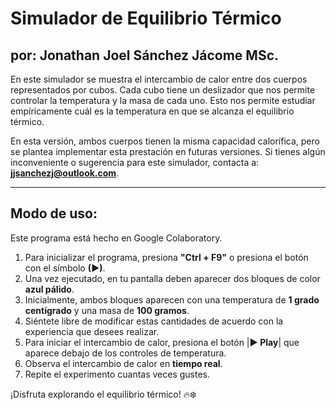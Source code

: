 # **Simulador de Equilibrio Térmico**

## por: Jonathan Joel Sánchez Jácome MSc.

En este simulador se muestra el intercambio de calor entre dos cuerpos representados por cubos. Cada cubo tiene un deslizador que nos permite controlar la temperatura y la masa de cada uno. Esto nos permite estudiar empíricamente cuál es la temperatura en que se alcanza el equilibrio térmico.

En esta versión, ambos cuerpos tienen la misma capacidad calorífica, pero se plantea implementar esta prestación en futuras versiones. Si tienes algún inconveniente o sugerencia para este simulador, contacta a: **jjsanchezj@outlook.com**.

---

## **Modo de uso:**

Este programa está hecho en Google Colaboratory.

1. Para inicializar el programa, presiona **"Ctrl + F9"** o presiona el botón con el símbolo **(▶)**.
2. Una vez ejecutado, en tu pantalla deben aparecer dos bloques de color **azul pálido**.
3. Inicialmente, ambos bloques aparecen con una temperatura de **1 grado centígrado** y una masa de **100 gramos**.
4. Siéntete libre de modificar estas cantidades de acuerdo con la experiencia que desees realizar.
5. Para iniciar el intercambio de calor, presiona el botón |**▶ Play**| que aparece debajo de los controles de temperatura.
6. Observa el intercambio de calor en **tiempo real**.
7. Repite el experimento cuantas veces gustes.

¡Disfruta explorando el equilibrio térmico! 🔥❄️